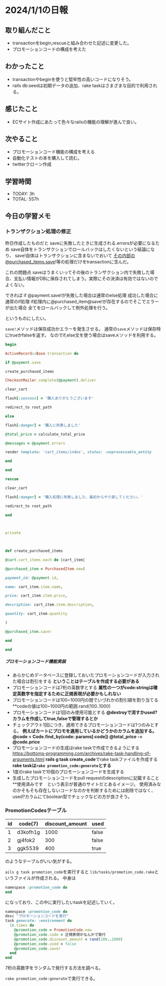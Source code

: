 # 2024/1/1の日報

## 取り組んだこと
- transactionをbegin,rescueと組み合わせた記述に変更した。
- プロモーションコードの構成を考えた

## わかったこと
- transactionやbeginを使うと堅牢性の高いコードになりそう。
- rails db:seedは初期データの追加、rake taskはさまざまな目的で利用される。


## 感じたこと
- ECサイト作成にあたって色々なrailsの機能の理解が進んで良い。



## 次やること
- プロモーションコード機能の構成を考える
- 自動化テストの本を購入して読む。
- twitterクローン作成


## 学習時間
- TODAY: 3h
- TOTAL: 557h

## 今日の学習メモ

### トランザクション処理の修正

昨日作成したものだと
saveに失敗したときに生成される.errorsが必要になるため
save自体をトランザクションでロールバックはしたくないという結論になり、
save!自体はトランザクションに含まないでおいて
その内部の@purchased_items.save!等の処理だけをtransactionに含んだ。

これの問題点
saveはうまくいってその後のトランザクション内で失敗した場合、支払い情報がDBに保存されてしまう。実際にその決済は有効ではないのでよくない。

できれば
if @payment.save!が失敗した場合は通常のelse処理
成功した場合に通常のif処理
if処理内に@purchased_item@save!が存在するのでそこでエラーが出た場合
全てをロールバックして例外処理を行う。

というものにしたい。

``save!``メソッドは保存成功かエラーを発生させる。
通常の``save``メソッドは保存時にtrueかfalseを返す。
なのでif,else文を使う場合はsaveメソッドを利用する。
```ruby
begin

ActiveRecord::Base.transaction do

if @payment.save

create_purchased_items

CheckoutMailer.complete(@payment).deliver

clear_cart

flash[:success] = '購入ありがとうございます'

redirect_to root_path

else

flash[:danger] = '購入に失敗しました'

@total_price = calculate_total_price

@messages = @payment.errors

render template: 'cart_items/index', status: :unprocessable_entity

end

end

rescue

clear_cart

flash[:danger] = '購入処理に失敗しました、最初からやり直してください。'

redirect_to root_path

end

  

private

  

def create_purchased_items

@cart.cart_items.each do |cart_item|

@purchased_item = PurchasedItem.new(

payment_id: @payment.id,

name: cart_item.item.name,

price: cart_item.item.price,

description: cart_item.item.description,

quantity: cart_item.quantity

)

@purchased_item.save!

end

end
```




##### プロモーションコード機能実装

- あらかじめデータベースに登録しておいたプロモーションコードが入力された場合は割引をする
**ということはテーブルを作成する必要がある**
- プロモーションコードは7桁の英数字とする
**属性の一つがcode:stringは確定英数字を指定するために正規表現が必要かもしれない**
- プロモーションコードは100~1000円の間でいづれかの割引額を割り当てる
**codeの値は100~1000円の範囲.rand(100..1000)
- プロモーションコードは1回のみ使用可能とする
**@destroyで消すかused?カラムを作成してtrue,falseで管理するとか**
- チェックアウト1回につき、適用できるプロモーションコードは1つのみとする。
**例えばカートにプロモを適用しているかどうかのカラムを追加する。**
**@code = Code.find_by(code: params[:code])
@total_price -= @code.price**
- プロモーションコードの生成はrake taskで作成できるようにする
https://bottoms-programming.com/archives/rake-task-handling-of-arguments.html
**rails g task create_code**でrake taskファイルを作成する
**rake taskは`rake promotion_code:generate`とする**
- 1度のrake taskで10個のプロモーションコードを生成する
- 生成したプロモーションコードをpull requestのdescriptionに記載すること
**使用済みです　という表示が普通のサイトだとあるイメージ。
使用済みなのかそもそも存在しないコードなのかを判断するためには削除ではなく、used?カラムにてboolean型でチェックなどの方が良さそう。

### PromotionCodesテーブル

| id | code(7) | discount_amount | used |
| ---- | ---- | ---- | ---- |
| 1 | d3kofh1g | 1000 | false |
| 2 | gj4fok2 | 300 | false |
| 3 | ggk5539 | 400 | true |
のようなテーブルがいい気がする。

``ails g task promotion_code``を実行すると
``lib/tasks/promotion_code.rake``というファイルが作成される。
中身は
```ruby
namespace :promotion_code do
end
```
になっており、この中に実行したいtaskを記述していく。

```ruby
namespace :promotion_code do
desc "プロモーションコードを発行"
task generate: :environment do
  10.times do
    @promotion_code = PromotionCode.new
    @promotion_code.code = 正規表現かなんかで発行
    @promotion_code.discount_amount = rand(100..1000)
    @promotion_code.used = false
    @promotion_code.save!
  end
end
```

7桁の英数字をランダムで発行する方法を調べる。

``rake promotion_code:generate``で実行できる。






